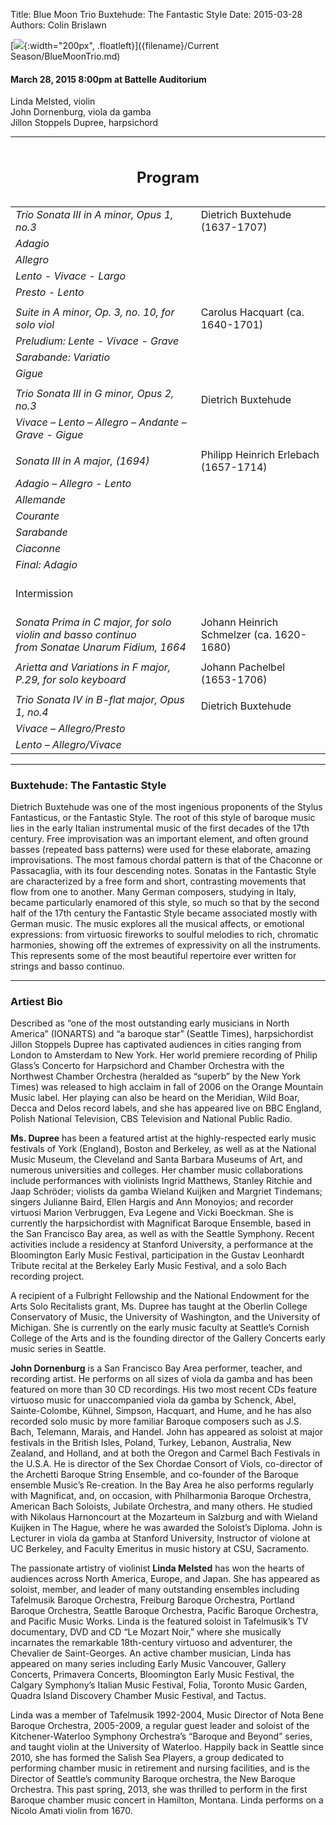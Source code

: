 Title: Blue Moon Trio Buxtehude: The Fantastic Style
Date: 2015-03-28
Authors: Colin Brislawn

[![ ]({filename}/images/Merge400.jpg){:width="200px", .floatleft}]({filename}/Current Season/BlueMoonTrio.md)

#### March 28, 2015 8:00pm at Battelle Auditorium

Linda Melsted, violin <br/>
John Dornenburg, viola da gamba <br/>
Jillon Stoppels Dupree, harpsichord

---

<table width="800" align="center">
<caption>
  <h2>Program</h2>
</caption>
<tr>
  <td width="480"><i>Trio Sonata III in A minor, Opus 1, no.3</i></td>
  <td width="320" class="right">Dietrich Buxtehude (1637-1707)</td>
</tr>
<tr>
	<td class="smallindent"><i>Adagio</i></td>
	<td></td>
</tr>
<tr>
	<td class="smallindent"><i>Allegro</i></td>
	<td></td>
</tr>
<tr>
	<td class="smallindent"><i>Lento - Vivace - Largo</i></td>
	<td></td>
</tr>
<tr>
	<td class="smallindent"><i>Presto - Lento</i></td>
	<td></td>
</tr>
<tr><td></td></tr>
<tr>
  <td width="480"><i>Suite in A minor, Op. 3, no. 10, for solo viol</i></td>
  <td width="320" class="right">Carolus Hacquart (ca. 1640-1701)</td>
</tr>
<tr>
	<td class="smallindent"><i>Preludium: Lente - Vivace - Grave</i></td>
	<td></td>
</tr>
<tr>
	<td class="smallindent"><i>Sarabande: Variatio</i></td>
	<td></td>
</tr>
<tr>
	<td class="smallindent"><i>Gigue</i></td>
	<td></td>
</tr>
<tr><td></td></tr>
<tr>
	<td><i>Trio Sonata III in G minor, Opus 2, no.3 </i></td>
	<td class="right">Dietrich Buxtehude</td>
</tr>
	<td class="smallindent"><i>Vivace – Lento – Allegro – Andante – Grave - Gigue</i></td><td></td>
<tr><td></td></tr>
<tr>
	<td><i>Sonata III in A major, (1694) </i></td>
	<td class="right">Philipp Heinrich Erlebach (1657-1714)</td>
</tr>
<tr>
	<td class="smallindent"><i>Adagio – Allegro - Lento </i></td><td></td>
</tr>
<tr>
	<td class="smallindent"><i>Allemande</i></td><td></td>
</tr>
<tr>
	<td class="smallindent"><i>Courante</i></td><td></td>
</tr>
<tr>
	<td class="smallindent"><i>Sarabande</i></td><td></td>
</tr>
<tr>
	<td class="smallindent"><i>Ciaconne </i></td><td></td>
</tr>
<tr>
	<td class="smallindent"><i>Final: Adagio</i></td><td></td>
</tr>
 <td colspan="2" class="center">
	<br>
	<div class="smallheading">Intermission
	</div><br></td>
</tr>
<tr>
  <td width="480"><i>Sonata Prima in C major, for solo violin and basso continuo<br>from Sonatae Unarum Fidium, 1664 </i></td>
  <td width="320" class="right">Johann Heinrich Schmelzer (ca. 1620-1680)</td>
</tr>
<tr><td></td></tr>
<tr>
  <td><i>Arietta and Variations in F major, P.29, for solo keyboard</i></td>
  <td class="right">Johann Pachelbel (1653-1706)</td>
</tr>
<tr><td></td></tr>
<tr>
  <td><i>Trio Sonata IV in B-flat major, Opus 1, no.4 </i></td>
  <td class="right">Dietrich Buxtehude</td>
</tr>
<tr>
	<td class="smallindent"><i>Vivace – Allegro/Presto</i></td><td></td>
</tr>
<tr>
	<td class="smallindent"><i>Lento – Allegro/Vivace </i></td><td></td>
</tr>
</table>
		
---

### Buxtehude: The Fantastic Style

Dietrich Buxtehude was one of the most ingenious proponents of the Stylus Fantasticus, or the Fantastic Style. The root of this style of baroque music lies in the early Italian instrumental music of the first decades of the 17th century. Free improvisation was an important element, and often ground basses (repeated bass patterns) were used for these elaborate, amazing improvisations. The most famous chordal pattern is that of the Chaconne or Passacaglia, with its four descending notes. Sonatas in the Fantastic Style are characterized by a free form and short, contrasting movements that flow from one to another. Many German composers, studying in Italy, became particularly enamored of this style, so much so that by the second half of the 17th century the Fantastic Style became associated mostly with German music. The music explores all the musical affects, or emotional expressions: from virtuosic fireworks to soulful melodies to rich, chromatic harmonies, showing off the extremes of expressivity on all the instruments. This represents some of the most beautiful repertoire ever written for strings and basso continuo. 

---

### Artiest Bio

Described as “one of the most outstanding early musicians in North America” (IONARTS) and “a baroque star” (Seattle Times), harpsichordist Jillon Stoppels Dupree has captivated audiences in cities ranging from London to Amsterdam to New York. Her world premiere recording of Philip Glass’s Concerto for Harpsichord and Chamber Orchestra with the Northwest Chamber Orchestra (heralded as “superb” by the New York Times) was released to high acclaim in fall of 2006 on the Orange Mountain Music label. Her playing can also be heard on the Meridian, Wild Boar, Decca and Delos record labels, and she has appeared live on BBC England, Polish National Television, CBS Television and National Public Radio.

**Ms. Dupree** has been a featured artist at the highly-respected early music festivals of York (England), Boston and Berkeley, as well as at the National Music Museum, the Cleveland and Santa Barbara Museums of Art, and numerous universities and colleges. Her chamber music collaborations include performances with violinists Ingrid Matthews, Stanley Ritchie and Jaap Schröder; violists da gamba Wieland Kuijken and Margriet Tindemans; singers Julianne Baird, Ellen Hargis and Ann Monoyios; and recorder virtuosi Marion Verbruggen, Eva Legene and Vicki Boeckman. She is currently the harpsichordist with Magnificat Baroque Ensemble, based in the San Francisco Bay area, as well as with the Seattle Symphony. Recent activities include a residency at Stanford University, a performance at the Bloomington Early Music Festival, participation in the Gustav Leonhardt Tribute recital at the Berkeley Early Music Festival, and a solo Bach recording project.

A recipient of a Fulbright Fellowship and the National Endowment for the Arts Solo Recitalists grant, Ms. Dupree has taught at the Oberlin College Conservatory of Music, the University of Washington, and the University of Michigan. She is currently on the early music faculty at Seattle’s Cornish College of the Arts and is the founding director of the Gallery Concerts early music series in Seattle.

**John Dornenburg** is a San Francisco Bay Area performer, teacher, and recording artist. He performs on all sizes of viola da gamba and has been featured on more than 30 CD recordings. His two most recent CDs feature virtuoso music for unaccompanied viola da gamba by Schenck, Abel, Sainte-Colombe, Kühnel, Simpson, Hacquart, and Hume, and he has also recorded solo music by more familiar Baroque composers such as J.S. Bach, Telemann, Marais, and Handel. John has appeared as soloist at major festivals in the British Isles, Poland, Turkey, Lebanon, Australia, New Zealand, and Holland, and at both the Oregon and Carmel Bach Festivals in the U.S.A. He is director of the Sex Chordae Consort of Viols, co-director of the Archetti Baroque String Ensemble, and co-founder of the Baroque ensemble Music’s Re-creation. In the Bay Area he also performs regularly with Magnificat, and, on occasion, with Philharmonia Baroque Orchestra, American Bach Soloists, Jubilate Orchestra, and many others. He studied with Nikolaus Harnoncourt at the Mozarteum in Salzburg and with Wieland Kuijken in The Hague, where he was awarded the Soloist’s Diploma. John is Lecturer in viola da gamba at Stanford University, Instructor of violone at UC Berkeley, and Faculty Emeritus in music history at CSU, Sacramento.

The passionate artistry of violinist **Linda Melsted** has won the hearts of audiences across North America, Europe, and Japan. She has appeared as soloist, member, and leader of many outstanding ensembles including Tafelmusik Baroque Orchestra, Freiburg Baroque Orchestra, Portland Baroque Orchestra, Seattle Baroque Orchestra, Pacific Baroque Orchestra, and Pacific Music Works. Linda is the featured soloist in Tafelmusik’s TV documentary, DVD and CD “Le Mozart Noir,” where she musically incarnates the remarkable 18th-century virtuoso and adventurer, the Chevalier de Saint-Georges. An active chamber musician, Linda has appeared on many series including Early Music Vancouver, Gallery Concerts, Primavera Concerts, Bloomington Early Music Festival, the Calgary Symphony’s Italian Music Festival, Folia, Toronto Music Garden, Quadra Island Discovery Chamber Music Festival, and Tactus.

Linda was a member of Tafelmusik 1992-2004, Music Director of Nota Bene Baroque Orchestra, 2005-2009, a regular guest leader and soloist of the Kitchener-Waterloo Symphony Orchestra’s “Baroque and Beyond” series, and taught violin at the University of Waterloo. Happily back in Seattle since 2010, she has formed the Salish Sea Players, a group dedicated to performing chamber music in retirement and nursing facilities, and is the Director of Seattle’s community Baroque orchestra, the New Baroque Orchestra. This past spring, 2013, she was thrilled to perform in the first Baroque chamber music concert in Hamilton, Montana. Linda performs on a Nicolo Amati violin from 1670. 

